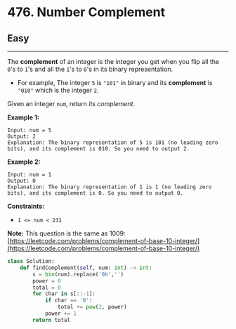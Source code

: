 # 476. Number Complement

## Easy

***

The **complement** of an integer is the integer you get when you flip all the `0`'s to `1`'s and all the `1`'s to `0`'s in its binary representation.

* For example, The integer `5` is `"101"` in binary and its **complement** is `"010"` which is the integer `2`.

Given an integer `num`, return _its complement_.

&#x20;

**Example 1:**

```
Input: num = 5
Output: 2
Explanation: The binary representation of 5 is 101 (no leading zero bits), and its complement is 010. So you need to output 2.
```

**Example 2:**

```
Input: num = 1
Output: 0
Explanation: The binary representation of 1 is 1 (no leading zero bits), and its complement is 0. So you need to output 0.
```

&#x20;

**Constraints:**

* `1 <= num < 231`

&#x20;

**Note:** This question is the same as 1009: [https://leetcode.com/problems/complement-of-base-10-integer/](https://leetcode.com/problems/complement-of-base-10-integer/)

```python
class Solution:
    def findComplement(self, num: int) -> int:
        s = bin(num).replace('0b','')
        power = 0
        total = 0
        for char in s[::-1]:
            if char == '0':
                total += pow(2, power)
            power += 1
        return total
```
